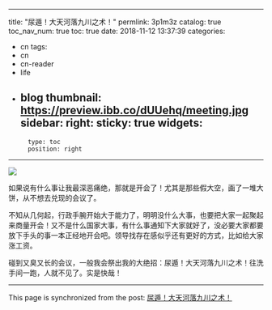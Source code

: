 
---
title: "尿遁！大天河落九川之术！"
permlink: 3p1m3z
catalog: true
toc_nav_num: true
toc: true
date: 2018-11-12 13:37:39
categories:
- cn
tags:
- cn
- cn-reader
- life
- blog
thumbnail: https://preview.ibb.co/dUUehq/meeting.jpg
sidebar:
    right:
        sticky: true
widgets:
    -
        type: toc
        position: right
---


![](https://preview.ibb.co/dUUehq/meeting.jpg)

如果说有什么事让我最深恶痛绝，那就是开会了！尤其是那些假大空，画了一堆大饼，从不想去兑现的会议了。

不知从几何起，行政手腕开始大于能力了，明明没什么大事，也要把大家一起聚起来商量开会！又不是什么国家大事，有什么事通知下大家就好了，没必要大家都要放下手头的事一本正经地开会吧。领导找存在感似乎还有更好的方式，比如给大家涨工资。

碰到又臭又长的会议，一般我会祭出我的大绝招：尿遁！大天河落九川之术！往洗手间一跑，人就不见了。实是快哉！

- - -

This page is synchronized from the post: [尿遁！大天河落九川之术！](https://steemit.com/@lemooljiang/3p1m3z)
